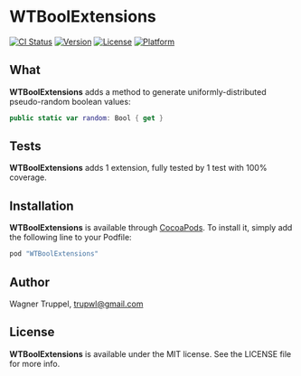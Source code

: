 # WTBoolExtensions

[![CI Status](http://img.shields.io/travis/wltrup/WTBoolExtensions.svg?style=flat)](https://travis-ci.org/wltrup/WTBoolExtensions)
[![Version](https://img.shields.io/cocoapods/v/WTBoolExtensions.svg?style=flat)](http://cocoapods.org/pods/WTBoolExtensions)
[![License](https://img.shields.io/cocoapods/l/WTBoolExtensions.svg?style=flat)](http://cocoapods.org/pods/WTBoolExtensions)
[![Platform](https://img.shields.io/cocoapods/p/WTBoolExtensions.svg?style=flat)](http://cocoapods.org/pods/WTBoolExtensions)

## What

**WTBoolExtensions** adds a method to generate uniformly-distributed pseudo-random boolean values:

```swift
public static var random: Bool { get }
```

## Tests

**WTBoolExtensions** adds 1 extension, fully tested by 1 test with 100% coverage.

## Installation

**WTBoolExtensions** is available through [CocoaPods](http://cocoapods.org). To install
it, simply add the following line to your Podfile:

```ruby
pod "WTBoolExtensions"
```

## Author

Wagner Truppel, trupwl@gmail.com

## License

**WTBoolExtensions** is available under the MIT license. See the LICENSE file for more info.
